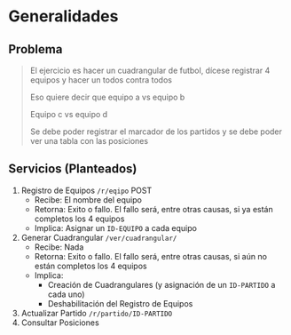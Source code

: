 # Generalidades

## Problema

> El ejercicio es hacer un cuadrangular de futbol, dícese registrar 4 equipos y hacer un todos contra todos
>
> Eso quiere decir que equipo a vs equipo b
>
> Equipo c vs equipo d
>
> Se debe poder registrar el marcador  de los partidos y se debe poder ver una tabla con las posiciones

## Servicios (Planteados)

1. Registro de Equipos `/r/eqipo` POST
   - Recibe: El nombre del equipo
   - Retorna: Exito o fallo. El fallo será, entre otras causas, si ya están completos los 4 equipos
   - Implica: Asignar un `ID-EQUIPO` a cada equipo
2. Generar Cuadrangular `/ver/cuadrangular/`
   - Recibe: Nada
   - Retorna: Exito o fallo. El fallo será, entre otras causas, si aún no están completos los 4 equipos
   - Implica:
     - Creación de Cuadrangulares (y asignación de un `ID-PARTIDO` a cada uno)
     - Deshabilitación del Registro de Equipos
3. Actualizar Partido `/r/partido/ID-PARTIDO`
4. Consultar Posiciones
